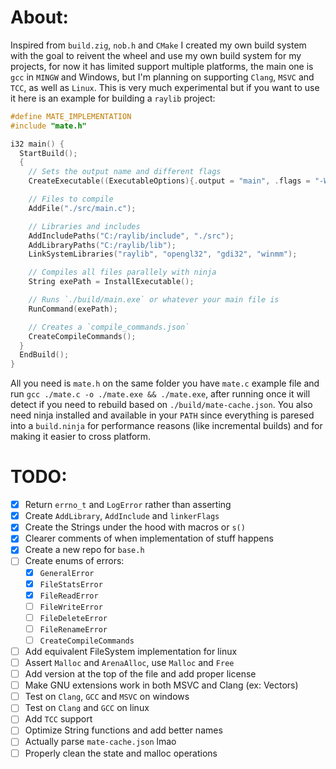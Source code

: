 # About:
Inspired from `build.zig`, `nob.h` and `CMake` I created my own build system with the goal to reivent the wheel
and use my own build system for my projects, for now it has limited support multiple platforms, the main one is 
`gcc` in `MINGW` and Windows, but I'm planning on supporting `Clang`, `MSVC` and `TCC`, as well as `Linux`. This
is very much experimental but if you want to use it here is an example for building a `raylib` project:

```c 
#define MATE_IMPLEMENTATION
#include "mate.h"

i32 main() {
  StartBuild();
  {
    // Sets the output name and different flags
    CreateExecutable((ExecutableOptions){.output = "main", .flags = "-Wall -ggdb"});

    // Files to compile
    AddFile("./src/main.c");

    // Libraries and includes
    AddIncludePaths("C:/raylib/include", "./src");
    AddLibraryPaths("C:/raylib/lib");
    LinkSystemLibraries("raylib", "opengl32", "gdi32", "winmm");

    // Compiles all files parallely with ninja
    String exePath = InstallExecutable();

    // Runs `./build/main.exe` or whatever your main file is
    RunCommand(exePath);

    // Creates a `compile_commands.json`
    CreateCompileCommands();
  }
  EndBuild();
}
```

All you need is `mate.h` on the same folder you have `mate.c` example file and run `gcc ./mate.c -o ./mate.exe && ./mate.exe`, after running once
it will detect if you need to rebuild based on `./build/mate-cache.json`. You also need ninja installed and available in your `PATH` since everything is 
paresed into a `build.ninja` for performance reasons (like incremental builds) and for making it easier to cross platform.

# TODO:
- [x] Return `errno_t` and `LogError` rather than asserting
- [x] Create `AddLibrary`, `AddInclude` and `linkerFlags`
- [x] Create the Strings under the hood with macros or `s()`
- [x] Clearer comments of when implementation of stuff happens
- [x] Create a new repo for `base.h`
- [ ] Create enums of errors:
    - [x] `GeneralError`
    - [x] `FileStatsError`
    - [x] `FileReadError`
    - [ ] `FileWriteError`
    - [ ] `FileDeleteError`
    - [ ] `FileRenameError`
    - [ ] `CreateCompileCommands`
- [ ] Add equivalent FileSystem implementation for linux
- [ ] Assert `Malloc` and `ArenaAlloc`, use `Malloc` and `Free`
- [ ] Add version at the top of the file and add proper license
- [ ] Make GNU extensions work in both MSVC and Clang (ex: Vectors)
- [ ] Test on `Clang`, `GCC` and `MSVC` on windows
- [ ] Test on `Clang` and `GCC` on linux
- [ ] Add `TCC` support
- [ ] Optimize String functions and add better names
- [ ] Actually parse `mate-cache.json` lmao
- [ ] Properly clean the state and malloc operations
